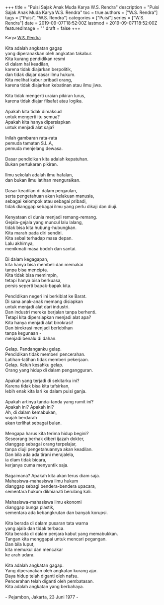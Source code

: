 +++
title = "Puisi Sajak Anak Muda Karya W.S. Rendra"
description = "Puisi Sajak Anak Muda Karya W.S. Rendra"
toc = true
authors = ["W.S. Rendra"]
tags = ["Puisi", "W.S. Rendra"]
categories = ["Puisi"]
series = ["W.S. Rendra"]
date = 2019-09-07T18:52:00Z
lastmod = 2019-09-07T18:52:00Z
featuredImage = ""
draft = false
+++

<div style="text-align: justify;">
<div style="font-size: small;">Karya <a href="/authors/w.s.-rendra/" target="_blank">W.S. Rendra</a></div><br />
Kita adalah angkatan gagap<br />yang diperanakkan oleh angkatan takabur.<br />Kita kurang pendidikan resmi<br />di dalam hal keadilan,<br />karena tidak diajarkan berpolitik,<br />dan tidak diajar dasar ilmu hukum.<br />Kita melihat kabur pribadi orang,<br />karena tidak diajarkan kebatinan atau ilmu jiwa.<br /><br />Kita tidak mengerti uraian pikiran lurus,<br />karena tidak diajar filsafat atau logika.<br /><br />Apakah kita tidak dimaksud<br />untuk mengerti itu semua?<br />Apakah kita hanya dipersiapkan<br />untuk menjadi alat saja?<br /><br />Inilah gambaran rata-rata<br />pemuda tamatan S.L.A,<br />pemuda menjelang dewasa.<br /><br />Dasar pendidikan kita adalah kepatuhan.<br />Bukan pertukaran pikiran.<br /><br />Ilmu sekolah adalah ilmu hafalan,<br />dan bukan ilmu latihan menguraikan.<br /><br />Dasar keadilan di dalam pergaulan,<br />serta pengetahuan akan kelakuan manusia,<br />sebagai kelompok atau sebagai pribadi,<br />tidak dianggap sebagai ilmu yang perlu dikaji dan diuji.<br /><br />Kenyataan di dunia menjadi remang-remang.<br />Gejala-gejala yang muncul lalu lalang,<br />tidak bisa kita hubung-hubungkan.<br />Kita marah pada diri sendiri.<br />Kita sebal terhadap masa depan.<br />Lalu akhirnya,<br />menikmati masa bodoh dan santai.<br /><br />Di dalam kegagapan,<br />kita hanya bisa membeli dan memakai<br />tanpa bisa mencipta.<br />Kita tidak bisa memimpin,<br />tetapi hanya bisa berkuasa,<br />persis seperti bapak-bapak kita.<br /><br />Pendidikan negeri ini berkiblat ke Barat.<br />Di sana anak-anak memang disiapkan<br />untuk menjadi alat dari industri.<br />Dan industri mereka berjalan tanpa berhenti.<br />Tetapi kita dipersiapkan menjadi alat apa?<br />Kita hanya menjadi alat birokrasi!<br />Dan birokrasi menjadi berlebihan<br />tanpa kegunaan -<br />menjadi benalu di dahan.<br /><br />Gelap. Pandanganku gelap.<br />Pendidikan tidak memberi pencerahan.<br />Latihan-latihan tidak memberi pekerjaan.<br />Gelap. Keluh kesahku gelap.<br />Orang yang hidup di dalam pengangguran.<br /><br />Apakah yang terjadi di sekitarku ini?<br />Karena tidak bisa kita tafsirkan,<br />lebih enak kita lari ke dalam puisi ganja.<br /><br />Apakah artinya tanda-tanda yang rumit ini?<br />Apakah ini? Apakah ini?<br />Ah, di dalam kemabukan,<br />wajah berdarah<br />akan terlihat sebagai bulan.<br /><br />Mengapa harus kita terima hidup begini?<br />Seseorang berhak diberi ijazah dokter,<br />dianggap sebagai orang terpelajar,<br />tanpa diuji pengetahuannya akan keadilan.<br />Dan bila ada ada tirani merajalela,<br />ia diam tidak bicara,<br />kerjanya cuma menyuntik saja.<br /><br />Bagaimana? Apakah kita akan terus diam saja.<br />Mahasiswa-mahasiswa ilmu hukum<br />dianggap sebagi bendera-bendera upacara,<br />sementara hukum dikhianati berulang kali.<br /><br />Mahasiswa-mahasiswa ilmu ekonomi<br />dianggap bunga plastik,<br />sementara ada kebangkrutan dan banyak korupsi.<br /><br />Kita berada di dalam pusaran tata warna<br />yang ajaib dan tidak terbaca.<br />Kita berada di dalam penjara kabut yang memabukkan.<br />Tangan kita menggapai untuk mencari pegangan.<br />Dan bila luput,<br />kita memukul dan mencakar<br />ke arah udara.<br /><br />Kita adalah angkatan gagap.<br />Yang diperanakan oleh angkatan kurang ajar.<br />Daya hidup telah diganti oleh nafsu.<br />Pencerahan telah diganti oleh pembatasan.<br />Kita adalah angkatan yang berbahaya.<br /><br />- Pejambon, Jakarta, 23 Juni 1977 -</div>
